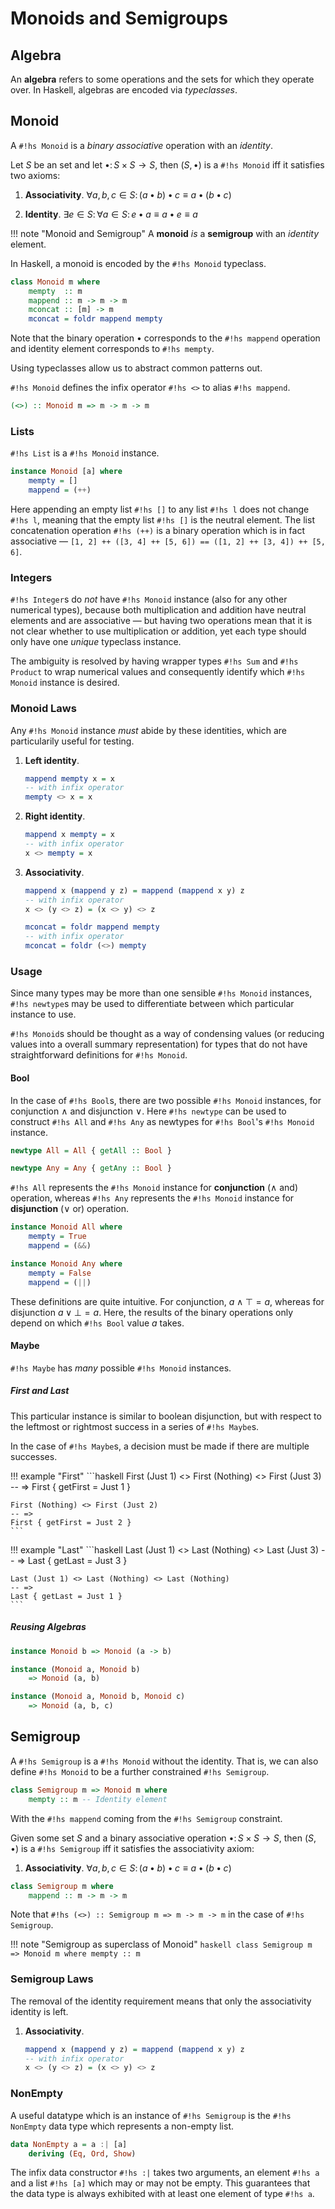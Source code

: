 # Monoids and Semigroups

## Algebra

An **algebra** refers to some operations and the sets for which they operate
over. In Haskell, algebras are encoded via *typeclasses*.

## Monoid

A `#!hs Monoid` is a *binary associative* operation with an *identity*.

Let $S$ be an set and let $\bullet \colon S \times S \to S$, then $(S, \bullet)$ is
a `#!hs Monoid` iff it satisfies two axioms:

1. **Associativity**.
    $\forall a, b, c \in S \colon (a \bullet b) \bullet c \equiv a \bullet (b \bullet c)$

2. **Identity**.
    $\exists e \in S \colon \forall a \in S \colon e \bullet a \equiv a \bullet e \equiv a$

!!! note "Monoid and Semigroup"
    A **monoid** *is* a **semigroup** with an *identity* element.

In Haskell, a monoid is encoded by the `#!hs Monoid` typeclass.

```haskell
class Monoid m where
    mempty  :: m
    mappend :: m -> m -> m
    mconcat :: [m] -> m
    mconcat = foldr mappend mempty
```

Note that the binary operation $\bullet$ corresponds to the `#!hs mappend`
operation and identity element corresponds to `#!hs mempty`.

Using typeclasses allow us to abstract common patterns out.

`#!hs Monoid` defines the infix operator `#!hs <>` to alias `#!hs mappend`.

```haskell
(<>) :: Monoid m => m -> m -> m
```

### Lists

`#!hs List` is a `#!hs Monoid` instance.

```haskell
instance Monoid [a] where
    mempty = []
    mappend = (++)
```

Here appending an empty list `#!hs []` to any list `#!hs l` does not change 
`#!hs l`, meaning that the empty list `#!hs []` is the neutral element. The list 
concatenation operation `#!hs (++)` is a binary operation which is in fact
associative — `[1, 2] ++ ([3, 4] ++ [5, 6]) == ([1, 2] ++ [3, 4]) ++ [5, 6]`.

### Integers

`#!hs Integer`s do *not* have `#!hs Monoid` instance (also for any other
numerical types), because both multiplication and addition have neutral
elements and are associative — but having two operations mean that it is not
clear whether to use multiplication or addition, yet each type should only
have one *unique* typeclass instance.

The ambiguity is resolved by having wrapper types `#!hs Sum` and `#!hs Product`
to wrap numerical values and consequently identify which `#!hs Monoid` instance
is desired.

### Monoid Laws

Any `#!hs Monoid` instance *must* abide by these identities, which are 
particularily useful for testing.

1. **Left identity**.

    ```haskell
    mappend mempty x = x
    -- with infix operator
    mempty <> x = x
    ```

2. **Right identity**.

    ```haskell
    mappend x mempty = x
    -- with infix operator
    x <> mempty = x
    ```

3. **Associativity**.

    ```haskell
    mappend x (mappend y z) = mappend (mappend x y) z
    -- with infix operator
    x <> (y <> z) = (x <> y) <> z

    mconcat = foldr mappend mempty
    -- with infix operator
    mconcat = foldr (<>) mempty
    ```

### Usage

Since many types may be more than one sensible `#!hs Monoid` instances,
`#!hs newtype`s may be used to differentiate between which particular instance
to use.

`#!hs Monoid`s should be thought as a way of condensing values (or reducing
values into a overall summary representation) for types that do not have
straightforward definitions for `#!hs Monoid`.

#### Bool

In the case of `#!hs Bool`s, there are two possible `#!hs Monoid` instances,
for conjunction $\land$ and disjunction $\lor$. Here `#!hs newtype` can be
used to construct `#!hs All` and `#!hs Any` as newtypes for `#!hs Bool`'s
`#!hs Monoid` instance.

```haskell
newtype All = All { getAll :: Bool }

newtype Any = Any { getAny :: Bool }
```

`#!hs All` represents the `#!hs Monoid` instance for **conjunction** ($\land$ 
and) operation, whereas `#!hs Any` represents the `#!hs Monoid` instance for
**disjunction** ($\lor$ or) operation.

```haskell
instance Monoid All where
    mempty = True
    mappend = (&&)

instance Monoid Any where
    mempty = False
    mappend = (||)
```

These definitions are quite intuitive. For conjunction, $a \land \top = a$,
whereas for disjunction $a \lor \bot = a$. Here, the results of the binary
operations only depend on which `#!hs Bool` value $a$ takes.

#### Maybe

`#!hs Maybe` has *many* possible `#!hs Monoid` instances.

##### First and Last

This particular instance is similar to boolean disjunction, but with respect to
the leftmost or rightmost success in a series of `#!hs Maybe`s.

In the case of `#!hs Maybe`s, a decision must be made if there are multiple
successes.

!!! example "First"
    ```haskell
    First (Just 1) <> First (Nothing) <> First (Just 3)
    -- => 
    First { getFirst = Just 1 }

    First (Nothing) <> First (Just 2)
    -- =>
    First { getFirst = Just 2 }
    ```

!!! example "Last"
    ```haskell
    Last (Just 1) <> Last (Nothing) <> Last (Just 3)
    -- => 
    Last { getLast = Just 3 }

    Last (Just 1) <> Last (Nothing) <> Last (Nothing)
    -- =>
    Last { getLast = Just 1 }
    ```

##### Reusing Algebras

```haskell
instance Monoid b => Monoid (a -> b)

instance (Monoid a, Monoid b)
    => Monoid (a, b)

instance (Monoid a, Monoid b, Monoid c)
    => Monoid (a, b, c)
```

## Semigroup

A `#!hs Semigroup` is a `#!hs Monoid` without the identity. That is, we can
also define `#!hs Monoid` to be a further constrained `#!hs Semigroup`.

```haskell
class Semigroup m => Monoid m where
    mempty :: m -- Identity element
```

With the `#!hs mappend` coming from the `#!hs Semigroup` constraint.

Given some set $S$ and a binary associative operation 
$\bullet \colon S \times S \to S$, then $(S, \bullet)$ is a `#!hs Semigroup` iff it 
satisfies the associativity axiom:

1. **Associativity**.
    $\forall a, b, c \in S \colon (a \bullet b) \bullet c \equiv a \bullet (b \bullet c)$

```haskell
class Semigroup m where
    mappend :: m -> m -> m
```

Note that `#!hs (<>) :: Semigroup m => m -> m -> m` in the case of 
`#!hs Semigroup`.

!!! note "Semigroup as superclass of Monoid"
    ```haskell
    class Semigroup m => Monoid m where
        mempty :: m
    ```

### Semigroup Laws

The removal of the identity requirement means that only the associativity 
identity is left.

1. **Associativity**.

    ```haskell
    mappend x (mappend y z) = mappend (mappend x y) z
    -- with infix operator
    x <> (y <> z) = (x <> y) <> z
    ```

### NonEmpty

A useful datatype which is an instance of `#!hs Semigroup` is the `#!hs NonEmpty`
data type which represents a non-empty list.

```haskell
data NonEmpty a = a :| [a]
    deriving (Eq, Ord, Show)
```

The infix data constructor `#!hs :|` takes two arguments, an element `#!hs a`
and a list `#!hs [a]` which may or may not be empty. This guarantees that the
data type is always exhibited with at least one element of type `#!hs a`.

